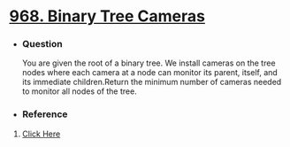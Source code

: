 <a href="https://leetcode.com/problems/binary-tree-cameras/"><h1>968. Binary Tree Cameras</h1></a>

- <h3>Question</h3>
   You are given the root of a binary tree. We install cameras on the tree nodes where each camera at a node can monitor its parent, itself, and its immediate children.Return the minimum number of cameras needed to monitor all nodes of the tree.
   
- <h3>Reference</h3>
1. [Click Here](https://youtu.be/uoFrIIrp5_g)
